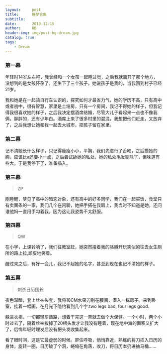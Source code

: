 ```yaml
---
layout:     post
title:      睡梦合集
subtitle:   
date:       2019-12-15
author:     HB
header-img: img/post-bg-dream.jpg
catalog: true
tags:
    - Dream
---
```

### 第一幕

年轻时14岁左右吧，我曾经和一个女孩一起睡过觉，之后我就离开了那个地方，没想到的是女孩怀孕了，还生下了三个孩子。她说孩子是我的，当我回到村子已经21岁。

我和她是在一起骑自行车认识的，探究如何才最省力气，她的学历不高，只有高中或者初中，很有智慧，家里是土培房，只有一个房间，我记不得她的样子，但我记得我很喜欢她的样子，之后我决定摆酒席结婚，尽管大儿子看起来一点也不像我俩，胖胖的，还有少年白。酒席上来了很多村里的混混，我想把他们赶走，又放弃了，之后我想让她和我一起去大城市，把孩子留在家里。

### 第二幕


记不清她长什么样子，只记得瘦瘦小小，平胸，我们先进行了舌吻，之后摸她的胸，应该比a还要小一点，之后尝试舔她的私处，她的私处毛发剔除了，但味道有些大，于是我停下了，准备插入。

### 第三幕

>ZP

刚睡醒，梦见了高中的暗恋对象，还有高中的好多同学，我们在一起买饭，食堂只有卖面条的一家，我们几个在闲聊，她把手搭在我肩上，我当时不知道是她，还问谁他妈一直用手勾着我，因为这让我姿势不太舒服。

### 第四幕

>QW

在小学，上课铃响了，我们往教室赶，她突然搂着我的胳膊开玩笑似的往去女生厕所的路上拉,顽皮地笑着。


醒过来之后，有好一会儿，我记不起她的名字，甚至到现在也记不清她的样子。

### 第五幕
>刺杀日历团长

夜色渐暗，套上丝袜头套，我将18CM水果刀别在腰间，潜入一栋房子。来到卧室，挂着一幅画，在月光下隐约看到几个字:two legs bad, four legs good.

躲进衣柜，一切都轻车熟路，想着干完这一票就去做个大保健。一个小时，两个小时过去了，隔着丝袜拔掉了20根头发才让我没有睡着，现在地中海的面积又扩大了，后悔年轻时理发后没有把头发收集起来。

看了眼时间，这是它最虚弱的时候。屏住呼吸，悄悄靠近，熟练的将刀插入日历的身体，旋转一圈，日历破了个洞，蜷缩在角落，收刀，将日历本扔进抽马桶……
